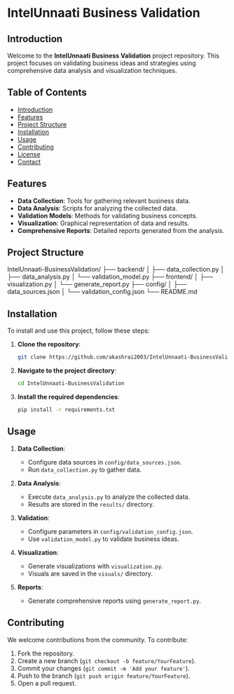 # IntelUnnaati Business Validation

## Introduction

Welcome to the **IntelUnnaati Business Validation** project repository. This project focuses on validating business ideas and strategies using comprehensive data analysis and visualization techniques.

## Table of Contents

- [Introduction](#introduction)
- [Features](#features)
- [Project Structure](#project-structure)
- [Installation](#installation)
- [Usage](#usage)
- [Contributing](#contributing)
- [License](#license)
- [Contact](#contact)

## Features

- **Data Collection**: Tools for gathering relevant business data.
- **Data Analysis**: Scripts for analyzing the collected data.
- **Validation Models**: Methods for validating business concepts.
- **Visualization**: Graphical representation of data and results.
- **Comprehensive Reports**: Detailed reports generated from the analysis.

## Project Structure

IntelUnnaati-BusinessValidation/
├── backend/
│ ├── data_collection.py
│ ├── data_analysis.py
│ └── validation_model.py
├── frontend/
│ ├── visualization.py
│ └── generate_report.py
├── config/
│ ├── data_sources.json
│ └── validation_config.json
└── README.md


## Installation

To install and use this project, follow these steps:

1. **Clone the repository**:
    ```bash
    git clone https://github.com/akashrai2003/IntelUnnaati-BusinessValidation.git
    ```

2. **Navigate to the project directory**:
    ```bash
    cd IntelUnnaati-BusinessValidation
    ```

3. **Install the required dependencies**:
    ```bash
    pip install -r requirements.txt
    ```

## Usage

1. **Data Collection**:
    - Configure data sources in `config/data_sources.json`.
    - Run `data_collection.py` to gather data.

2. **Data Analysis**:
    - Execute `data_analysis.py` to analyze the collected data.
    - Results are stored in the `results/` directory.

3. **Validation**:
    - Configure parameters in `config/validation_config.json`.
    - Use `validation_model.py` to validate business ideas.

4. **Visualization**:
    - Generate visualizations with `visualization.py`.
    - Visuals are saved in the `visuals/` directory.

5. **Reports**:
    - Generate comprehensive reports using `generate_report.py`.

## Contributing

We welcome contributions from the community. To contribute:

1. Fork the repository.
2. Create a new branch (`git checkout -b feature/YourFeature`).
3. Commit your changes (`git commit -m 'Add your feature'`).
4. Push to the branch (`git push origin feature/YourFeature`).
5. Open a pull request.

